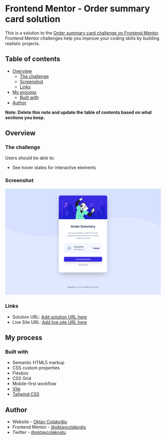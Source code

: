 # Frontend Mentor - Order summary card solution

This is a solution to the [Order summary card challenge on Frontend Mentor](https://www.frontendmentor.io/challenges/order-summary-component-QlPmajDUj). Frontend Mentor challenges help you improve your coding skills by building realistic projects. 

## Table of contents

- [Overview](#overview)
  - [The challenge](#the-challenge)
  - [Screenshot](#screenshot)
  - [Links](#links)
- [My process](#my-process)
  - [Built with](#built-with)
- [Author](#author)

**Note: Delete this note and update the table of contents based on what sections you keep.**

## Overview

### The challenge

Users should be able to:

- See hover states for interactive elements

### Screenshot

![](./screenshot.png)

### Links

- Solution URL: [Add solution URL here](https://www.frontendmentor.io/solutions/order-summary-with-tailwindcss-ZS9L2Ri8A)
- Live Site URL: [Add live site URL here](https://order-summary-psi.vercel.app/)

## My process

### Built with

- Semantic HTML5 markup
- CSS custom properties
- Flexbox
- CSS Grid
- Mobile-first workflow
- [Vite](https://vitejs.dev/)
- [Tailwind CSS](https://tailwincss.com/)


## Author

- Website - [Oktay Çolakoğlu](https://www.oktaycolakoglu.com)
- Frontend Mentor - [@oktaycolakoglu](https://www.frontendmentor.io/profile/oktay)
- Twitter - [@oktaycolakoglu](https://www.twitter.com/oktaycolakoglu)
